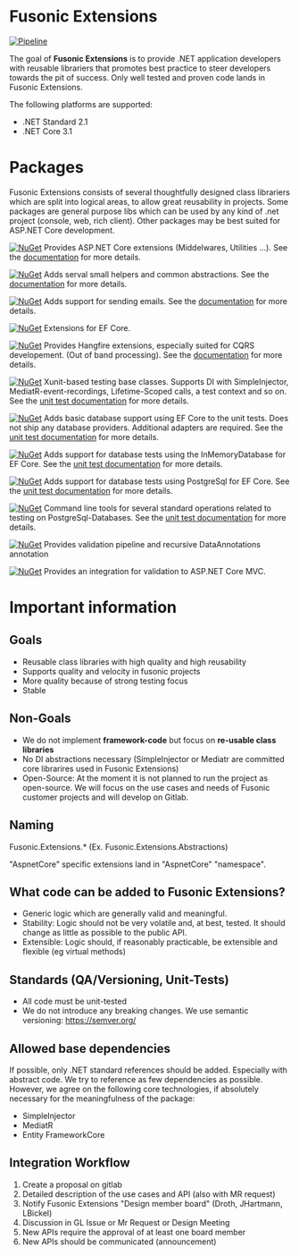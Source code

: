 # Fusonic Extensions 
[![Pipeline](https://gitlab.com/fusonic/devops/dotnet/extensions/badges/master/pipeline.svg)](https://gitlab.com/fusonic/devops/dotnet/extensions/-/pipelines?page=1&scope=all&ref=master)

The goal of **Fusonic Extensions** is to provide .NET application developers with reusable librariers that promotes best practice to steer developers towards the pit of success.
Only well tested and proven code lands in Fusonic Extensions.

The following platforms are supported:

* .NET Standard 2.1
* .NET Core 3.1

Packages
===============

Fusonic Extensions consists of several thoughtfully designed class librariers which are split into logical areas, to allow great reusability in projects.
Some packages are general purpose libs which can be used by any kind of .net project (console, web, rich client). Other packages may be best suited for ASP<span>.</span>NET Core development.

[![NuGet](https://img.shields.io/nuget/v/Fusonic.Extensions.AspNetCore.svg?label=Fusonic.Extensions.AspNetCore&style=plastic)](https://www.nuget.org/packages/Fusonic.Extensions.AspNetCore/)
Provides ASP<span>.</span>NET Core extensions (Middelwares, Utilities ...). See the [documentation](docs/AspNetCore/README.md) for more details.

[![NuGet](https://img.shields.io/nuget/v/Fusonic.Extensions.Common.svg?label=Fusonic.Extensions.Common&style=plastic)](https://www.nuget.org/packages/Fusonic.Extensions.Common/)
Adds serval small helpers and common abstractions. See the [documentation](docs/Common/README.md) for more details.

[![NuGet](https://img.shields.io/nuget/v/Fusonic.Extensions.Email.svg?label=Fusonic.Extensions.Email&style=plastic)](https://www.nuget.org/packages/Fusonic.Extensions.Email/)
Adds support for sending emails. See the [documentation](docs/Email/README.md) for more details.

[![NuGet](https://img.shields.io/nuget/v/Fusonic.Extensions.EntityFrameworkCore.svg?label=Fusonic.Extensions.EntityFrameworkCore&style=plastic)](https://www.nuget.org/packages/Fusonic.Extensions.EntityFrameworkCore/)
Extensions for EF Core.

[![NuGet](https://img.shields.io/nuget/v/Fusonic.Extensions.Hangfire.svg?label=Fusonic.Extensions.Hangfire&style=plastic)](https://www.nuget.org/packages/Fusonic.Extensions.Hangfire/)
Provides Hangfire extensions, especially suited for CQRS developement. (Out of band processing). See the [documentation](docs/Hangfire/README.md) for more details.

[![NuGet](https://img.shields.io/nuget/v/Fusonic.Extensions.UnitTests.svg?label=Fusonic.Extensions.UnitTests&style=plastic)](https://www.nuget.org/packages/Fusonic.Extensions.UnitTests/)
Xunit-based testing base classes. Supports DI with SimpleInjector, MediatR-event-recordings, Lifetime-Scoped calls, a test context and so on. See the [unit test documentation](docs/UnitTests/README.md) for more details.

[![NuGet](https://img.shields.io/nuget/v/Fusonic.Extensions.UnitTests.Adapters.EntityFrameworkCore.svg?label=Fusonic.Extensions.UnitTests.Adapters.EntityFrameworkCore&style=plastic)](https://www.nuget.org/packages/Fusonic.Extensions.UnitTests.Adapters.EntityFrameworkCore/)
Adds basic database support using EF Core to the unit tests. Does not ship any database providers. Additional adapters are required. See the [unit test documentation](docs/UnitTests/README.md) for more details.

[![NuGet](https://img.shields.io/nuget/v/Fusonic.Extensions.UnitTests.Adapters.InMemoryDatabase.svg?label=Fusonic.Extensions.UnitTests.Adapters.InMemoryDatabase&style=plastic)](https://www.nuget.org/packages/Fusonic.Extensions.UnitTests.Adapters.InMemoryDatabase/)
Adds support for database tests using the InMemoryDatabase for EF Core. See the [unit test documentation](docs/UnitTests/README.md) for more details.

[![NuGet](https://img.shields.io/nuget/v/Fusonic.Extensions.UnitTests.Adapters.PostgreSql.svg?label=Fusonic.Extensions.UnitTests.Adapters.PostgreSql&style=plastic)](https://www.nuget.org/packages/Fusonic.Extensions.UnitTests.Adapters.PostgreSql/)
Adds support for database tests using PostgreSql for EF Core. See the [unit test documentation](docs/UnitTests/README.md) for more details.

[![NuGet](https://img.shields.io/nuget/v/Fusonic.Extensions.UnitTests.Tools.PostgreSql.svg?label=Fusonic.Extensions.UnitTests.Tools.PostgreSql&style=plastic)](https://www.nuget.org/packages/Fusonic.Extensions.UnitTests.Tools.PostgreSql/)
Command line tools for several standard operations related to testing on PostgreSql-Databases. See the [unit test documentation](docs/UnitTests/README.md) for more details.

[![NuGet](https://img.shields.io/nuget/v/Fusonic.Extensions.Validation.svg?label=Fusonic.Extensions.Validation&style=plastic)](https://www.nuget.org/packages/Fusonic.Extensions.Validation/)
Provides validation pipeline and recursive DataAnnotations annotation

[![NuGet](https://img.shields.io/nuget/v/Fusonic.Extensions.Validation.Mvc.svg?label=Fusonic.Extensions.Validation.Mvc&style=plastic)](https://www.nuget.org/packages/Fusonic.Extensions.Validation.Mvc/)
Provides an integration for validation to ASP<span>.</span>NET Core MVC.

Important information
===============

Goals
--------------------

- Reusable class libraries with high quality and high reusability
- Supports quality and velocity in fusonic projects
- More quality because of strong testing focus
- Stable


Non-Goals
--------------------

- We do not implement **framework-code** but focus on **re-usable class libraries**
- No DI abstractions necessary (SimpleInjector or Mediatr are committed core librarires used in Fusonic Extensions)
- Open-Source: At the moment it is not planned to run the project as open-source. We will focus on the use cases and needs of Fusonic customer projects and will develop on Gitlab.



Naming
--------------------

Fusonic.Extensions.* (Ex. Fusonic.Extensions.Abstractions)

"AspnetCore" specific extensions land in "AspnetCore" "namespace".


What code can be added to Fusonic Extensions?
--------------------

- Generic logic  which are generally valid and meaningful.
- Stability: Logic should not be very volatile and, at best, tested. It should change as little as possible to the public API.
- Extensible: Logic should, if reasonably practicable, be extensible and flexible (eg virtual methods)


Standards (QA/Versioning, Unit-Tests)
--------------------

- All code  must be unit-tested
- We do not introduce any breaking changes. We use semantic versioning: https://semver.org/


Allowed base dependencies
--------------------
If possible, only .NET standard references should be added. Especially with abstract code. We try to reference as few dependencies as possible.
However, we agree on the following core technologies, if absolutely necessary for the meaningfulness of the package:

* SimpleInjector
* MediatR
* Entity FrameworkCore


Integration Workflow
--------------------
1. Create a proposal on gitlab
2. Detailed description of the use cases and API (also with MR request)
3. Notify Fusonic Extensions "Design member board" (Droth, JHartmann, LBickel)
4. Discussion in GL Issue or Mr Request or Design Meeting
5. New APIs require the approval of at least one board member
6. New APIs should be communicated (announcement)